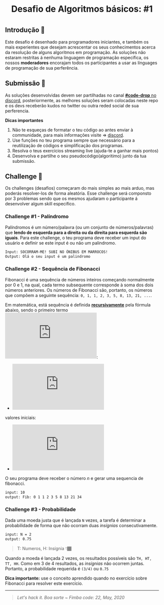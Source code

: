 <h1 align="center" style="color:">Desafio de Algoritmos básicos: #1 <h1/>
  
## Introdução 📜

Este desafio é desenhado para programadores iniciantes, e também os mais experientes que desejam acrescentar os seus conhecimentos acerca da resolução de alguns algoritmos em programação.  As soluções não estaram restritas á nenhuma linguagem de programação especifica, os nossos **moderadores** encorajam todos os participantes a usar as línguages de programação de sua perferência. 

## Submissão 🚀

As soluções desenvolvidas devem ser partilhadas no canal [**#code-drop** no discord](https://discord.gg/XDPbSUN), posteriormente, as melhores soluções seram colocadas neste repo e os devs receberão kudos no twitter ou outra reded social de sua perferencia. 

**Dicas importantes**

1. Não te esqueças de formatar o teu código ao antes enviar à communidade, para mais informações visite => [discord](https://support.discord.com/hc/en-us/articles/210298617-Markdown-Text-101-Chat-Formatting-Bold-Italic-Underline).
2. Use funções no teu programa sempre que necessário para a reutilização de códigos e simplificação dos programas. 
3. Resolva o teus exercícios streaming live (ajuda-te a ganhar mais pontos)
4. Desenvolva e partilhe o seu pseudocódigo(algoritimo) junto da tua submissão.


## Challenge 🥋

Os challenges (desafios) começaram do mais simples ao mais arduo, mas poderás resolver-los de forma aleatória. Esse challenge será componsto por 3 problemas sendo que os mesmos ajudaram o participante á desenvolver algum skill especifico.

### Challenge #1 - Palíndromo

Palíndromos é um número/palavra (ou um conjunto de números/palavras) que **lendo de esquerda para a direita ou da direita para esquerda são iguais**. Para este challenge, o teu programa deve receber um input do usuário e definir se este input é ou não um palindromo. 

```sh
Input: SOCORRAM-ME! SUBI NO ÔNIBUS EM MARROCOS!
Output: Olá o seu input é um palindromo
``` 

### Challenge #2 - Sequência de Fibonacci

Fibonacci é uma sequência de números inteiros começando normalmente por 0 e 1, na qual, cada termo subsequente corresponde à soma dos dois números anteriores. Os números de Fibonacci são, portanto, os números que compõem a seguinte sequência: `0, 1, 1, 2, 3, 5, 8, 13, 21, ...`.

Em matemática, está sequência é definida [**recursivamente**](https://pt.wikipedia.org/wiki/Recurs%C3%A3o) pela fórmula abaixo, sendo o primeiro termo ![first term](https://latex.codecogs.com/gif.latex?F_%7B1%7D%3D1):

- ![formula](https://latex.codecogs.com/gif.latex?F_%7Bn%7D%3DF_%7Bn-1%7D&plus;F_%7Bn-2%7D)

valores iniciais:
- ![initial value](https://latex.codecogs.com/gif.latex?F_%7B1%7D%3D%201%2C%20F_%7B2%7D%20%3D%202)

O seu programa deve receber o número *n* e gerar uma sequencia de fibonacci.

```sh
input: 10
output: Fib: 0 1 1 2 3 5 8 13 21 34
```

### Challenge #3 - Probabilidade

Dada uma moeda justa que é lançada `N` vezes, a tarefa é determinar a probabilidade de forma que não ocorram duas *insígnias* consecutivamente.

```sh
input: N = 2
output: 0.75
```
> T: Numeros, H: Insígnia 👇🏾

Quando a moeda é lançada 2 vezes, os resultados possíveis são `TH, HT, TT, HH`. Como em 3 de 4 resultados, as *insígnias* não ocorrem juntas. Portanto, a probabilidade requerida é `(3/4)` ou `0.75`

**Dica importante:** use o conceito aprendido quando no exercício sobre Fibonacci para resolver este exercício.

<hr/>

> *Let's hack it. Boa sorte ~ Fimba code: 22, May, 2020*
